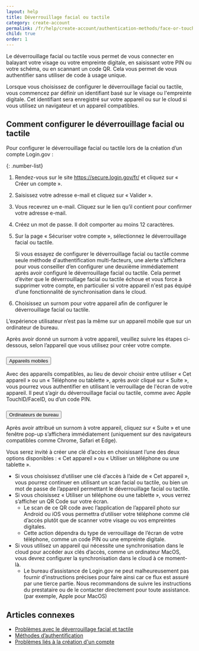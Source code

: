 ```yaml
---
layout: help
title: Déverrouillage facial ou tactile
category: create-account
permalink: /fr/help/create-account/authentication-methods/face-or-touch-unlock/
child: true
order: 1
---
```


Le déverrouillage facial ou tactile vous permet de vous connecter en balayant votre visage ou votre empreinte digitale, en saisissant votre PIN ou votre schéma, ou en scannant un code QR. Cela vous permet de vous authentifier sans utiliser de code à usage unique.

Lorsque vous choisissez de configurer le déverrouillage facial ou tactile, vous commencez par définir un identifiant basé sur le visage ou l'empreinte digitale. Cet identifiant sera enregistré sur votre appareil ou sur le cloud si vous utilisez un navigateur et un appareil compatibles.

## Comment configurer le déverrouillage facial ou tactile

Pour configurer le déverrouillage facial ou tactile lors de la création d’un compte Login.gov :

{: .number-list}

1. Rendez-vous sur le site <https://secure.login.gov/fr/> et cliquez sur « Créer un compte ».

2. Saisissez votre adresse e-mail et cliquez sur « Valider ».

3. Vous recevrez un e-mail. Cliquez sur le lien qu’il contient pour confirmer votre adresse e-mail.

4. Créez un mot de passe. Il doit comporter au moins 12 caractères.

5. Sur la page « Sécuriser votre compte », sélectionnez le déverrouillage facial ou tactile.

   Si vous essayez de configurer le déverrouillage facial ou tactile comme seule méthode d'authentification multi-facteurs, une alerte s’affichera pour vous conseiller d’en configurer une deuxième immédiatement après avoir configuré le déverrouillage facial ou tactile. Cela permet d’éviter que le déverrouillage facial ou tactile échoue et vous force à supprimer votre compte, en particulier si votre appareil n'est pas équipé d’une fonctionnalité de synchronisation dans le cloud.

6. Choisissez un surnom pour votre appareil afin de configurer le déverrouillage facial ou tactile.

L’expérience utilisateur n’est pas la même sur un appareil mobile que sur un ordinateur de bureau.

Après avoir donné un surnom à votre appareil, veuillez suivre les étapes ci-dessous, selon l’appareil que vous utilisez pour créer votre compte.

<div class="usa-accordion usa-accordion--bordered margin-y-4">
  <h3 class="usa-accordion__heading">
    <button
      type="button"
      class="usa-accordion__button"
      aria-expanded="false"
      aria-controls="b-a1"
    >
      Appareils mobiles
    </button>
  </h3>
  <div id="b-a1" class="usa-accordion__content usa-prose">
    <p>
      Avec des appareils compatibles, au lieu de devoir choisir entre utiliser « Cet appareil » ou un « Téléphone ou tablette », après avoir cliqué sur « Suite », vous pourrez vous authentifier en utilisant le verrouillage de l'écran de votre appareil. Il peut s’agir du déverrouillage facial ou tactile, comme avec Apple TouchID/FaceID, ou d’un code PIN.
    </p>
  </div>
</div>

<div class="usa-accordion usa-accordion--bordered margin-y-4">
  <h3 class="usa-accordion__heading">
    <button
      type="button"
      class="usa-accordion__button"
      aria-expanded="false"
      aria-controls="b-a2"
    >
      Ordinateurs de bureau
    </button>
  </h3>
  <div id="b-a2" class="usa-accordion__content usa-prose">
    <p>
      Après avoir attribué un surnom à votre appareil, cliquez sur « Suite » et une fenêtre pop-up s’affichera immédiatement (uniquement sur des navigateurs compatibles comme Chrome, Safari et Edge).
    </p>
    <p>
      Vous serez invité à créer une clé d’accès en choisissant l’une des deux options disponibles : « Cet appareil » ou « Utiliser un téléphone ou une tablette ».
    </p>
    <ul>
      <li>
        Si vous choisissez d’utiliser une clé d’accès à l’aide de « Cet appareil », vous pourrez continuer en utilisant un scan facial ou tactile, ou bien un mot de passe de l’appareil permettant le déverrouillage facial ou tactile.
      </li>
      <li>
        Si vous choisissez « Utiliser un téléphone ou une tablette », vous verrez s’afficher un QR Code sur votre écran.
        <ul>
          <li>
            Le scan de ce QR code avec l’application de l’appareil photo sur Android ou iOS vous permettra d’utiliser votre téléphone comme clé d’accès plutôt que de scanner votre visage ou vos empreintes digitales.
          </li>
          <li>
            Cette action dépendra du type de verrouillage de l’écran de votre téléphone, comme un code PIN ou une empreinte digitale.
          </li>
        </ul>
      </li>
      <li>
        Si vous utilisez un appareil qui nécessite une synchronisation dans le cloud pour accéder aux clés d’accès, comme un ordinateur MacOS, vous devrez configurer la synchronisation dans le cloud à ce moment-là.
        <ul>
          <li>
            Le bureau d’assistance de Login.gov ne peut malheureusement pas fournir d’instructions précises pour faire ainsi car ce flux est assuré par une tierce partie. Nous recommandons de suivre les instructions du prestataire ou de le contacter directement pour toute assistance. (par exemple, Apple pour MacOS)
          </li>
        </ul>
      </li>
    </ul>
  </div>
</div>


## Articles connexes

* [Problèmes avec le déverrouillage facial et tactile](/fr/help/trouble-signing-in/authentication/face-and-touch-unlock/)
* [Méthodes d’authentification](/fr/help/create-account/authentication-methods/)
* [Problèmes liés à la création d'un compte](/fr/help/create-account/issues-creating-an-account/)
